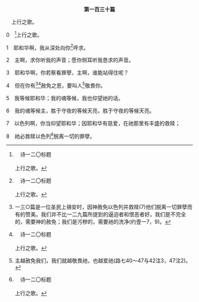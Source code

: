 <p style="text-align:center;font-weight:bold;">第一百三十篇</p>

<a name="0">

<span id="spsm">　上行之歌。

0　[^a]上行之歌。

[^a]:　诗一二〇标题<br><br>上行之歌。

1　耶和华啊，我从深处向你[^a]呼求。

[^a]:　诗六九2；14；哀三55；拿二2～3<br><br>诗69:2　我陷在深淤泥中，没有立脚之地；我到了深水中，洪水漫过我身。<br><br>诗69:14　求你救我出离淤泥，不让我沉陷下去；求你救我脱离那些恨我的人，救我出离深水。<br><br>哀3:55　耶和华啊，我从极深的坑里呼求你的名。<br><br>拿2:2　说，我因急难呼求耶和华，祂就应允我；我从阴间的深处呼救，你就听了我的声音。<br><br>拿2:3　你将我投下深渊，到了海心；洪流环绕我；你的波浪洪涛，都漫过我身。

2　主啊，求你听我的声音；愿你侧耳听我恳求的声音。

3　耶和华啊，你若察看罪孽，主啊，谁能站得住呢？

4　但在你有[^1][^a]赦免之恩，要叫人[^2]敬畏你。

[^1]:一三○篇是一位圣民上锡安时，因神赦免以色列并救赎(7)他们脱离一切罪孽而有的赞美。我们并不比一二九篇所提到的逼迫者和恨恶者好。我们是不完全的，需要神的赦免；我们是污秽的，需要祂的洗净(约壹一7，9)。

[^2]:主越赦免我们，我们就越敬畏祂，也越爱祂(路七40～47与42注3，47注2)。

[^a]:　赛五五7；耶三三8<br><br>赛55:7　恶人当离弃自己的道路，作孽的人当弃绝自己的意念，归向耶和华，耶和华就必怜恤他；当归向我们的神，因为祂必广行赦免。<br><br>耶33:8　我要洁净他们一切的罪孽，就是向我所犯的罪；又要赦免他们一切的罪孽，就是向我所犯的罪，并干犯我的罪。

5　我等候耶和华；我的魂等候，我也仰望祂的话。

6　我的魂等候主，胜于守夜的等候天亮，胜于守夜的等候天亮。

7　以色列啊，你当仰望耶和华；因耶和华有慈爱，在祂那里有丰盛的救赎；

8　祂必救赎以色列[^a]脱离一切的罪孽。

[^a]:　多二14；参彼前一18<br><br>多2:14　祂为我们舍了自己，要赎我们脱离一切的不法，并洁净我们，归祂自己成为独特的子民，作祂特有的产业，热心行善。<br><br>彼前1:18　知道你们得赎，脱离你们祖宗所传流虚妄的生活，不是用能坏的金银等物，


